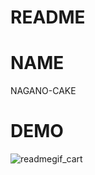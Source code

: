 # README

# NAME
NAGANO-CAKE

# DEMO
![readmegif_cart ](https://user-images.githubusercontent.com/57820414/71799602-1e051300-3099-11ea-96f3-8fa691462eef.gif)
